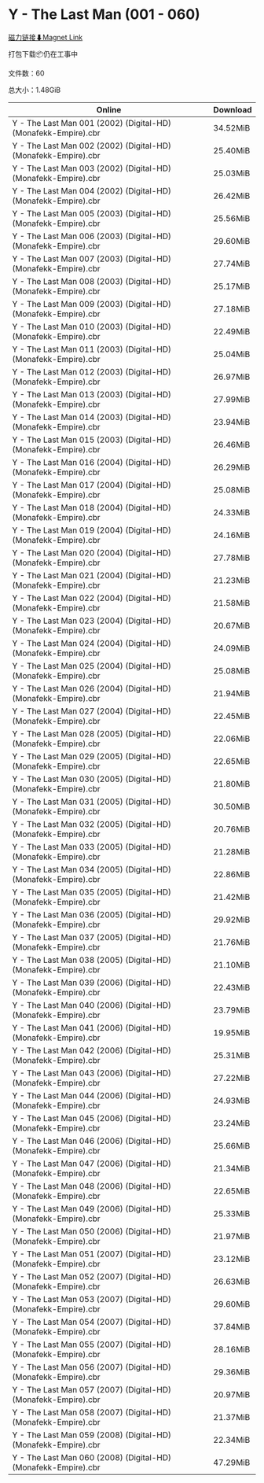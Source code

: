 # Y - The Last Man (001 - 060)

[磁力链接⬇Magnet Link](magnet:?xt=urn:btih:2778ae994f1496fe906a0f592a6349b3a4527fa3&dn=Y%20-%20The%20Last%20Man%20%28001%20-%20060%29)

打包下载📦仍在工事中

文件数：60

总大小：1.48GiB

Online | Download
--- | ---
Y - The Last Man 001 (2002) (Digital-HD) (Monafekk-Empire).cbr | 34.52MiB
Y - The Last Man 002 (2002) (Digital-HD) (Monafekk-Empire).cbr | 25.40MiB
Y - The Last Man 003 (2002) (Digital-HD) (Monafekk-Empire).cbr | 25.03MiB
Y - The Last Man 004 (2002) (Digital-HD) (Monafekk-Empire).cbr | 26.42MiB
Y - The Last Man 005 (2003) (Digital-HD) (Monafekk-Empire).cbr | 25.56MiB
Y - The Last Man 006 (2003) (Digital-HD) (Monafekk-Empire).cbr | 29.60MiB
Y - The Last Man 007 (2003) (Digital-HD) (Monafekk-Empire).cbr | 27.74MiB
Y - The Last Man 008 (2003) (Digital-HD) (Monafekk-Empire).cbr | 25.17MiB
Y - The Last Man 009 (2003) (Digital-HD) (Monafekk-Empire).cbr | 27.18MiB
Y - The Last Man 010 (2003) (Digital-HD) (Monafekk-Empire).cbr | 22.49MiB
Y - The Last Man 011 (2003) (Digital-HD) (Monafekk-Empire).cbr | 25.04MiB
Y - The Last Man 012 (2003) (Digital-HD) (Monafekk-Empire).cbr | 26.97MiB
Y - The Last Man 013 (2003) (Digital-HD) (Monafekk-Empire).cbr | 27.99MiB
Y - The Last Man 014 (2003) (Digital-HD) (Monafekk-Empire).cbr | 23.94MiB
Y - The Last Man 015 (2003) (Digital-HD) (Monafekk-Empire).cbr | 26.46MiB
Y - The Last Man 016 (2004) (Digital-HD) (Monafekk-Empire).cbr | 26.29MiB
Y - The Last Man 017 (2004) (Digital-HD) (Monafekk-Empire).cbr | 25.08MiB
Y - The Last Man 018 (2004) (Digital-HD) (Monafekk-Empire).cbr | 24.33MiB
Y - The Last Man 019 (2004) (Digital-HD) (Monafekk-Empire).cbr | 24.16MiB
Y - The Last Man 020 (2004) (Digital-HD) (Monafekk-Empire).cbr | 27.78MiB
Y - The Last Man 021 (2004) (Digital-HD) (Monafekk-Empire).cbr | 21.23MiB
Y - The Last Man 022 (2004) (Digital-HD) (Monafekk-Empire).cbr | 21.58MiB
Y - The Last Man 023 (2004) (Digital-HD) (Monafekk-Empire).cbr | 20.67MiB
Y - The Last Man 024 (2004) (Digital-HD) (Monafekk-Empire).cbr | 24.09MiB
Y - The Last Man 025 (2004) (Digital-HD) (Monafekk-Empire).cbr | 25.08MiB
Y - The Last Man 026 (2004) (Digital-HD) (Monafekk-Empire).cbr | 21.94MiB
Y - The Last Man 027 (2004) (Digital-HD) (Monafekk-Empire).cbr | 22.45MiB
Y - The Last Man 028 (2005) (Digital-HD) (Monafekk-Empire).cbr | 22.06MiB
Y - The Last Man 029 (2005) (Digital-HD) (Monafekk-Empire).cbr | 22.65MiB
Y - The Last Man 030 (2005) (Digital-HD) (Monafekk-Empire).cbr | 21.80MiB
Y - The Last Man 031 (2005) (Digital-HD) (Monafekk-Empire).cbr | 30.50MiB
Y - The Last Man 032 (2005) (Digital-HD) (Monafekk-Empire).cbr | 20.76MiB
Y - The Last Man 033 (2005) (Digital-HD) (Monafekk-Empire).cbr | 21.28MiB
Y - The Last Man 034 (2005) (Digital-HD) (Monafekk-Empire).cbr | 22.86MiB
Y - The Last Man 035 (2005) (Digital-HD) (Monafekk-Empire).cbr | 21.42MiB
Y - The Last Man 036 (2005) (Digital-HD) (Monafekk-Empire).cbr | 29.92MiB
Y - The Last Man 037 (2005) (Digital-HD) (Monafekk-Empire).cbr | 21.76MiB
Y - The Last Man 038 (2005) (Digital-HD) (Monafekk-Empire).cbr | 21.10MiB
Y - The Last Man 039 (2006) (Digital-HD) (Monafekk-Empire).cbr | 22.43MiB
Y - The Last Man 040 (2006) (Digital-HD) (Monafekk-Empire).cbr | 23.79MiB
Y - The Last Man 041 (2006) (Digital-HD) (Monafekk-Empire).cbr | 19.95MiB
Y - The Last Man 042 (2006) (Digital-HD) (Monafekk-Empire).cbr | 25.31MiB
Y - The Last Man 043 (2006) (Digital-HD) (Monafekk-Empire).cbr | 27.22MiB
Y - The Last Man 044 (2006) (Digital-HD) (Monafekk-Empire).cbr | 24.93MiB
Y - The Last Man 045 (2006) (Digital-HD) (Monafekk-Empire).cbr | 23.24MiB
Y - The Last Man 046 (2006) (Digital-HD) (Monafekk-Empire).cbr | 25.66MiB
Y - The Last Man 047 (2006) (Digital-HD) (Monafekk-Empire).cbr | 21.34MiB
Y - The Last Man 048 (2006) (Digital-HD) (Monafekk-Empire).cbr | 22.65MiB
Y - The Last Man 049 (2006) (Digital-HD) (Monafekk-Empire).cbr | 25.33MiB
Y - The Last Man 050 (2006) (Digital-HD) (Monafekk-Empire).cbr | 21.97MiB
Y - The Last Man 051 (2007) (Digital-HD) (Monafekk-Empire).cbr | 23.12MiB
Y - The Last Man 052 (2007) (Digital-HD) (Monafekk-Empire).cbr | 26.63MiB
Y - The Last Man 053 (2007) (Digital-HD) (Monafekk-Empire).cbr | 29.60MiB
Y - The Last Man 054 (2007) (Digital-HD) (Monafekk-Empire).cbr | 37.84MiB
Y - The Last Man 055 (2007) (Digital-HD) (Monafekk-Empire).cbr | 28.16MiB
Y - The Last Man 056 (2007) (Digital-HD) (Monafekk-Empire).cbr | 29.36MiB
Y - The Last Man 057 (2007) (Digital-HD) (Monafekk-Empire).cbr | 20.97MiB
Y - The Last Man 058 (2007) (Digital-HD) (Monafekk-Empire).cbr | 21.37MiB
Y - The Last Man 059 (2008) (Digital-HD) (Monafekk-Empire).cbr | 22.34MiB
Y - The Last Man 060 (2008) (Digital-HD) (Monafekk-Empire).cbr | 47.29MiB